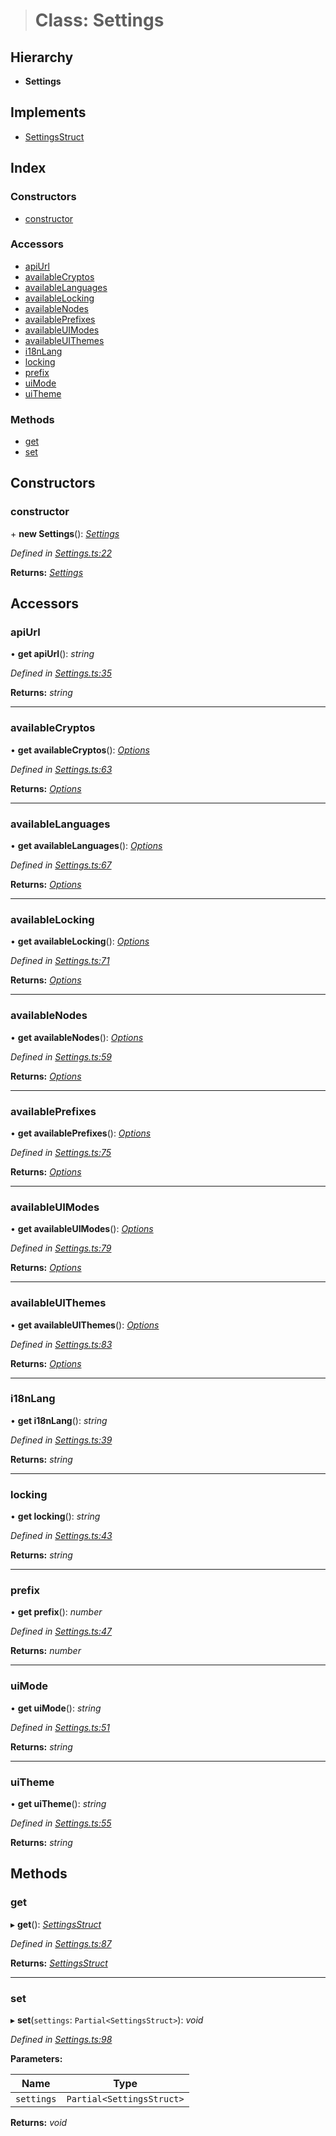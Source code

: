 > # Class: Settings

## Hierarchy

* **Settings**

## Implements

* [SettingsStruct](../interfaces/_types_.settingsstruct.md)

## Index

### Constructors

* [constructor](_settings_.settings.md#constructor)

### Accessors

* [apiUrl](_settings_.settings.md#apiurl)
* [availableCryptos](_settings_.settings.md#availablecryptos)
* [availableLanguages](_settings_.settings.md#availablelanguages)
* [availableLocking](_settings_.settings.md#availablelocking)
* [availableNodes](_settings_.settings.md#availablenodes)
* [availablePrefixes](_settings_.settings.md#availableprefixes)
* [availableUIModes](_settings_.settings.md#availableuimodes)
* [availableUIThemes](_settings_.settings.md#availableuithemes)
* [i18nLang](_settings_.settings.md#i18nlang)
* [locking](_settings_.settings.md#locking)
* [prefix](_settings_.settings.md#prefix)
* [uiMode](_settings_.settings.md#uimode)
* [uiTheme](_settings_.settings.md#uitheme)

### Methods

* [get](_settings_.settings.md#get)
* [set](_settings_.settings.md#set)

## Constructors

###  constructor

\+ **new Settings**(): *[Settings](_settings_.settings.md)*

*Defined in [Settings.ts:22](https://github.com/polkadot-js/ui/blob/85a8a3a/packages/ui-settings/src/Settings.ts#L22)*

**Returns:** *[Settings](_settings_.settings.md)*

## Accessors

###  apiUrl

• **get apiUrl**(): *string*

*Defined in [Settings.ts:35](https://github.com/polkadot-js/ui/blob/85a8a3a/packages/ui-settings/src/Settings.ts#L35)*

**Returns:** *string*

___

###  availableCryptos

• **get availableCryptos**(): *[Options](../modules/_types_.md#options)*

*Defined in [Settings.ts:63](https://github.com/polkadot-js/ui/blob/85a8a3a/packages/ui-settings/src/Settings.ts#L63)*

**Returns:** *[Options](../modules/_types_.md#options)*

___

###  availableLanguages

• **get availableLanguages**(): *[Options](../modules/_types_.md#options)*

*Defined in [Settings.ts:67](https://github.com/polkadot-js/ui/blob/85a8a3a/packages/ui-settings/src/Settings.ts#L67)*

**Returns:** *[Options](../modules/_types_.md#options)*

___

###  availableLocking

• **get availableLocking**(): *[Options](../modules/_types_.md#options)*

*Defined in [Settings.ts:71](https://github.com/polkadot-js/ui/blob/85a8a3a/packages/ui-settings/src/Settings.ts#L71)*

**Returns:** *[Options](../modules/_types_.md#options)*

___

###  availableNodes

• **get availableNodes**(): *[Options](../modules/_types_.md#options)*

*Defined in [Settings.ts:59](https://github.com/polkadot-js/ui/blob/85a8a3a/packages/ui-settings/src/Settings.ts#L59)*

**Returns:** *[Options](../modules/_types_.md#options)*

___

###  availablePrefixes

• **get availablePrefixes**(): *[Options](../modules/_types_.md#options)*

*Defined in [Settings.ts:75](https://github.com/polkadot-js/ui/blob/85a8a3a/packages/ui-settings/src/Settings.ts#L75)*

**Returns:** *[Options](../modules/_types_.md#options)*

___

###  availableUIModes

• **get availableUIModes**(): *[Options](../modules/_types_.md#options)*

*Defined in [Settings.ts:79](https://github.com/polkadot-js/ui/blob/85a8a3a/packages/ui-settings/src/Settings.ts#L79)*

**Returns:** *[Options](../modules/_types_.md#options)*

___

###  availableUIThemes

• **get availableUIThemes**(): *[Options](../modules/_types_.md#options)*

*Defined in [Settings.ts:83](https://github.com/polkadot-js/ui/blob/85a8a3a/packages/ui-settings/src/Settings.ts#L83)*

**Returns:** *[Options](../modules/_types_.md#options)*

___

###  i18nLang

• **get i18nLang**(): *string*

*Defined in [Settings.ts:39](https://github.com/polkadot-js/ui/blob/85a8a3a/packages/ui-settings/src/Settings.ts#L39)*

**Returns:** *string*

___

###  locking

• **get locking**(): *string*

*Defined in [Settings.ts:43](https://github.com/polkadot-js/ui/blob/85a8a3a/packages/ui-settings/src/Settings.ts#L43)*

**Returns:** *string*

___

###  prefix

• **get prefix**(): *number*

*Defined in [Settings.ts:47](https://github.com/polkadot-js/ui/blob/85a8a3a/packages/ui-settings/src/Settings.ts#L47)*

**Returns:** *number*

___

###  uiMode

• **get uiMode**(): *string*

*Defined in [Settings.ts:51](https://github.com/polkadot-js/ui/blob/85a8a3a/packages/ui-settings/src/Settings.ts#L51)*

**Returns:** *string*

___

###  uiTheme

• **get uiTheme**(): *string*

*Defined in [Settings.ts:55](https://github.com/polkadot-js/ui/blob/85a8a3a/packages/ui-settings/src/Settings.ts#L55)*

**Returns:** *string*

## Methods

###  get

▸ **get**(): *[SettingsStruct](../interfaces/_types_.settingsstruct.md)*

*Defined in [Settings.ts:87](https://github.com/polkadot-js/ui/blob/85a8a3a/packages/ui-settings/src/Settings.ts#L87)*

**Returns:** *[SettingsStruct](../interfaces/_types_.settingsstruct.md)*

___

###  set

▸ **set**(`settings`: `Partial<SettingsStruct>`): *void*

*Defined in [Settings.ts:98](https://github.com/polkadot-js/ui/blob/85a8a3a/packages/ui-settings/src/Settings.ts#L98)*

**Parameters:**

Name | Type |
------ | ------ |
`settings` | `Partial<SettingsStruct>` |

**Returns:** *void*
